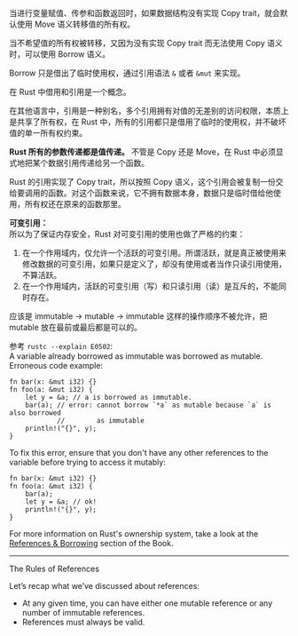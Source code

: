 当进行变量赋值、传参和函数返回时，如果数据结构没有实现 Copy trait，就会默认使用 Move 语义转移值的所有权。

当不希望值的所有权被转移，又因为没有实现 Copy trait 而无法使用 Copy 语义时，可以使用 Borrow 语义。

Borrow 只是借出了临时使用权，通过引用语法 `&` 或者 `&mut` 来实现。

在 Rust 中借用和引用是一个概念。

在其他语言中，引用是一种别名，多个引用拥有对值的无差别的访问权限，本质上是共享了所有权，在 Rust 中，所有的引用都只是借用了临时的使用权，并不破坏值的单一所有权约束。

**Rust 所有的参数传递都是值传递。** 不管是 Copy 还是 Move，在 Rust 中必须显式地把某个数据引用传递给另一个函数。

Rust 的引用实现了 Copy trait，所以按照 Copy 语义，这个引用会被复制一份交给要调用的函数。对这个函数来说，它不拥有数据本身，数据只是临时借给他使用，所有权还在原来的函数那里。

**可变引用：**  
所以为了保证内存安全，Rust 对可变引用的使用也做了严格的约束：  
1. 在一个作用域内，仅允许一个活跃的可变引用。所谓活跃，就是真正被使用来修改数据的可变引用，如果只是定义了，却没有使用或者当作只读引用使用，不算活跃。  
2. 在一个作用域内，活跃的可变引用（写）和只读引用（读）是互斥的，不能同时存在。
 
应该是 immutable -> mutable -> immutable 这样的操作顺序不被允许，把 mutable 放在最前或最后都是可以的。

参考 `rustc --explain E0502`:  
A variable already borrowed as immutable was borrowed as mutable.  
Erroneous code example:

```
fn bar(x: &mut i32) {}
fn foo(a: &mut i32) {
    let y = &a; // a is borrowed as immutable.
    bar(a); // error: cannot borrow `*a` as mutable because `a` is also borrowed
            //        as immutable
    println!("{}", y);
}
```

To fix this error, ensure that you don't have any other references to the
variable before trying to access it mutably:

```
fn bar(x: &mut i32) {}
fn foo(a: &mut i32) {
    bar(a);
    let y = &a; // ok!
    println!("{}", y);
}
```

For more information on Rust's ownership system, take a look at the [References & Borrowing][references-and-borrowing] section of the Book.

[references-and-borrowing]: https://doc.rust-lang.org/book/ch04-02-references-and-borrowing.html

---

The Rules of References  

Let’s recap what we’ve discussed about references:

- At any given time, you can have either one mutable reference or any number of immutable   references.
- References must always be valid. 
